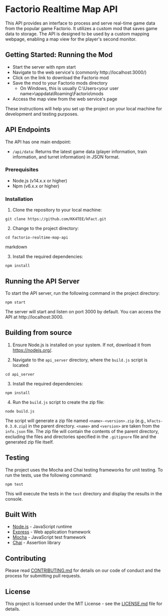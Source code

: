 # Factorio Realtime Map API

This API provides an interface to process and serve real-time game data from the popular game Factorio. It utilizes a custom mod that saves game data to storage. The API is designed to be used by a custom mapping webpage, enabling a map view for the player's second monitor.

## Getting Started: Running the Mod
- Start the server with npm start
- Navigate to the web service's (commonly http://localhost:3000/)
- Click on the link to download the Factorio mod
- Save the mod to your Factorio mods directory
    - On Windows, this is usually C:\Users\<your user name>\appdata\Roaming\Factorio\mods
- Access the map view from the web service's page

These instructions will help you set up the project on your local machine for development and testing purposes.

## API Endpoints

The API has one main endpoint:

- `/api/data`: Returns the latest game data (player information, train information, and turret information) in JSON format.

### Prerequisites

- Node.js (v14.x.x or higher)
- Npm (v6.x.x or higher)

### Installation

1. Clone the repository to your local machine:
```
git clone https://github.com/KK4TEE/kFact.git
```

2. Change to the project directory:
```
cd factorio-realtime-map-api
```
markdown

3. Install the required dependencies:
```
npm install
```


## Running the API Server

To start the API server, run the following command in the project directory:
```
npm start
```

The server will start and listen on port 3000 by default. You can access the API at http://localhost:3000.

## Building from source
1. Ensure Node.js is installed on your system. If not, download it from https://nodejs.org/.

2. Navigate to the `api_server` directory, where the `build.js` script is located:
```
cd api_server
```

3. Install the required dependencies:
```
npm install
```

4. Run the `build.js` script to create the zip file:
```
node build.js
```

The script will generate a zip file named `<name>-<version>.zip` (e.g., `kFacts-0.3.0.zip`) in the parent directory.
`<name>` and `<version>` are taken from the `info.json` file.
The zip file will contain the contents of the parent directory, excluding the files and directories specified in the `.gitignore` file and the generated zip file itself.

## Testing

The project uses the Mocha and Chai testing frameworks for unit testing. To run the tests, use the following command:
```
npm test
```

This will execute the tests in the `test` directory and display the results in the console.

## Built With

- [Node.js](https://nodejs.org/) - JavaScript runtime
- [Express](https://expressjs.com/) - Web application framework
- [Mocha](https://mochajs.org/) - JavaScript test framework
- [Chai](https://www.chaijs.com/) - Assertion library

## Contributing

Please read [CONTRIBUTING.md](https://github.com/KK4TEE/kFact/blob/main/CONTRIBUTING.md) for details on our code of conduct and the process for submitting pull requests.

## License

This project is licensed under the MIT License - see the [LICENSE.md](https://github.com/KK4TEE/kFact/blob/main/LICENSE.md) file for details.
